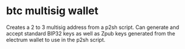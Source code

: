 # btc multisig wallet

Creates a 2 to 3 multisig address from a p2sh script.
Can generate and accept standard BIP32 keys as well as Zpub keys generated from the electrum wallet to use in the p2sh script.
